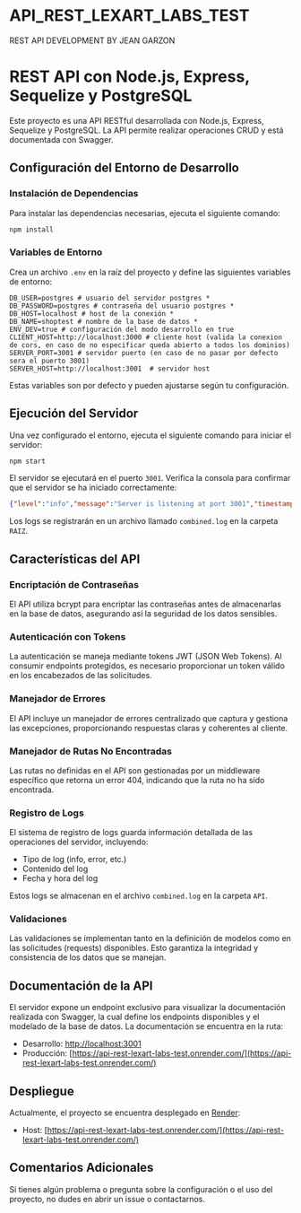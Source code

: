 # API_REST_LEXART_LABS_TEST
REST API DEVELOPMENT BY JEAN GARZON

# REST API con Node.js, Express, Sequelize y PostgreSQL

Este proyecto es una API RESTful desarrollada con Node.js, Express, Sequelize y PostgreSQL. La API permite realizar operaciones CRUD y está documentada con Swagger.

## Configuración del Entorno de Desarrollo

### Instalación de Dependencias

Para instalar las dependencias necesarias, ejecuta el siguiente comando:

```bash
npm install
```

### Variables de Entorno

Crea un archivo `.env` en la raíz del proyecto y define las siguientes variables de entorno:

```env
DB_USER=postgres # usuario del servidor postgres *
DB_PASSWORD=postgres # contraseña del usuario postgres *
DB_HOST=localhost # host de la conexión *
DB_NAME=shoptest # nombre de la base de datos *
ENV_DEV=true # configuración del modo desarrollo en true
CLIENT_HOST=http://localhost:3000 # cliente host (valida la conexion de cors, en caso de no especificar queda abierto a todos los dominios)
SERVER_PORT=3001 # servidor puerto (en caso de no pasar por defecto sera el puerto 3001)
SERVER_HOST=http://localhost:3001  # servidor host
```

Estas variables son por defecto y pueden ajustarse según tu configuración.

## Ejecución del Servidor

Una vez configurado el entorno, ejecuta el siguiente comando para iniciar el servidor:

```bash
npm start
```

El servidor se ejecutará en el puerto `3001`. Verifica la consola para confirmar que el servidor se ha iniciado correctamente:

```json
{"level":"info","message":"Server is listening at port 3001","timestamp":"2024-06-20T06:11:05.695Z"}
```

Los logs se registrarán en un archivo llamado `combined.log` en la carpeta `RAIZ`.

## Características del API

### Encriptación de Contraseñas

El API utiliza bcrypt para encriptar las contraseñas antes de almacenarlas en la base de datos, asegurando así la seguridad de los datos sensibles.

### Autenticación con Tokens

La autenticación se maneja mediante tokens JWT (JSON Web Tokens). Al consumir endpoints protegidos, es necesario proporcionar un token válido en los encabezados de las solicitudes.

### Manejador de Errores

El API incluye un manejador de errores centralizado que captura y gestiona las excepciones, proporcionando respuestas claras y coherentes al cliente.

### Manejador de Rutas No Encontradas

Las rutas no definidas en el API son gestionadas por un middleware específico que retorna un error 404, indicando que la ruta no ha sido encontrada.

### Registro de Logs

El sistema de registro de logs guarda información detallada de las operaciones del servidor, incluyendo:

- Tipo de log (info, error, etc.)
- Contenido del log
- Fecha y hora del log

Estos logs se almacenan en el archivo `combined.log` en la carpeta `API`.

### Validaciones

Las validaciones se implementan tanto en la definición de modelos como en las solicitudes (requests) disponibles. Esto garantiza la integridad y consistencia de los datos que se manejan.

## Documentación de la API

El servidor expone un endpoint exclusivo para visualizar la documentación realizada con Swagger, la cual define los endpoints disponibles y el modelado de la base de datos. La documentación se encuentra en la ruta:

- Desarrollo: [http://localhost:3001](http://localhost:3001)
- Producción: [https://api-rest-lexart-labs-test.onrender.com/](https://api-rest-lexart-labs-test.onrender.com/)

## Despliegue

Actualmente, el proyecto se encuentra desplegado en [Render](https://render.com):

- Host: [https://api-rest-lexart-labs-test.onrender.com/](https://api-rest-lexart-labs-test.onrender.com/)

## Comentarios Adicionales

Si tienes algún problema o pregunta sobre la configuración o el uso del proyecto, no dudes en abrir un issue o contactarnos.
